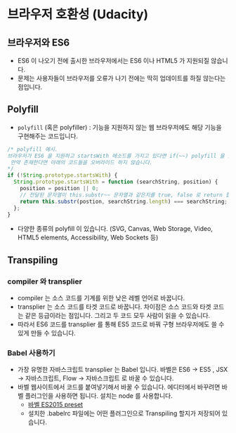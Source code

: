 # 브라우저 호환성 (Udacity)
## 브라우저와 ES6
- ES6 이 나오기 전에 출시한 브라우저에서는 ES6 이나 HTML5 가 지원되질 않습니다.
- 문제는 사용자들이 브라우저를 오류가 나기 전에는 딱히 업데이트를 하질 않는다는 점입니다.

## Polyfill
- `polyfill` (혹은 polyfiller) : 기능을 지원하지 않는 웹 브라우저에도 해당 기능을 구현해주는 코드입니다.
```javascript
/* polyfill 예시.
브라우저가 ES6 을 지원하고 startsWith 메소드를 가지고 있다면 if(~~) polyfill 을 쓸 이유가 없습니다.
 만약 존재한다면 아래의 코드들을 오버라이드 하지 않습니다.
*/
if (!String.prototype.startsWith) {
  String.prototype.startsWith = function (searchString, position) {
    position = position || 0;
    // 전달된 문자열이 this.substr~~ 문자열과 같은지를 true, false 로 return 합니다.
    return this.substr(postion, searchString.length) === searchString;
  };
}
```
- 다양한 종류의 polyfill 이 있습니다. (SVG, Canvas, Web Storage, Video, HTML5 elements, Accessibility, Web Sockets 등)

## Transpiling
### compiler 와 transplier
- compiler 는 소스 코드를 기계를 위한 낮은 레벨 언어로 바꿉니다.
- transplier 는 소스 코드를 타겟 코드로 바꿉니다. 차이점은 소스 코드와 타겟 코드는 같은 등급이라는 점입니다. 그리고 두 코드 모두 사람이 읽을 수 있습니다.
- 따라서 ES6 코드를 transplier 를 통해 ES5 코드로 바꿔 구형 브라우저에도 쓸 수 있게 만들 수 있습니다.

### Babel 사용하기
- 가장 유명한 자바스크립트 transplier 는 Babel 입니다. 바벨은 ES6 -> ES5 , JSX -> 자바스크립트, Flow -> 자바스크립트 로 바꿀 수 있습니다.
- 바벨 웹사이트에서 코드를 붙여넣기해서 바꿀 수 있습니다. 에디터에서 바꾸려면 바벨 플러그인을 사용하면 됩니다. 설치는 node 를 사용합니다.
  + [바벨 ES2015 preset](http://babeljs.io/docs/plugins/preset-es2015/)
  + 설치한 .babelrc 파일에는 어떤 플러그인으로 Transpiling 할지가 저장되어 있습니다.
